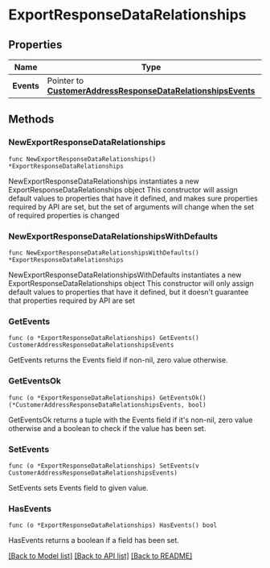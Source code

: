 # ExportResponseDataRelationships

## Properties

Name | Type | Description | Notes
------------ | ------------- | ------------- | -------------
**Events** | Pointer to [**CustomerAddressResponseDataRelationshipsEvents**](CustomerAddressResponseDataRelationshipsEvents.md) |  | [optional] 

## Methods

### NewExportResponseDataRelationships

`func NewExportResponseDataRelationships() *ExportResponseDataRelationships`

NewExportResponseDataRelationships instantiates a new ExportResponseDataRelationships object
This constructor will assign default values to properties that have it defined,
and makes sure properties required by API are set, but the set of arguments
will change when the set of required properties is changed

### NewExportResponseDataRelationshipsWithDefaults

`func NewExportResponseDataRelationshipsWithDefaults() *ExportResponseDataRelationships`

NewExportResponseDataRelationshipsWithDefaults instantiates a new ExportResponseDataRelationships object
This constructor will only assign default values to properties that have it defined,
but it doesn't guarantee that properties required by API are set

### GetEvents

`func (o *ExportResponseDataRelationships) GetEvents() CustomerAddressResponseDataRelationshipsEvents`

GetEvents returns the Events field if non-nil, zero value otherwise.

### GetEventsOk

`func (o *ExportResponseDataRelationships) GetEventsOk() (*CustomerAddressResponseDataRelationshipsEvents, bool)`

GetEventsOk returns a tuple with the Events field if it's non-nil, zero value otherwise
and a boolean to check if the value has been set.

### SetEvents

`func (o *ExportResponseDataRelationships) SetEvents(v CustomerAddressResponseDataRelationshipsEvents)`

SetEvents sets Events field to given value.

### HasEvents

`func (o *ExportResponseDataRelationships) HasEvents() bool`

HasEvents returns a boolean if a field has been set.


[[Back to Model list]](../README.md#documentation-for-models) [[Back to API list]](../README.md#documentation-for-api-endpoints) [[Back to README]](../README.md)


